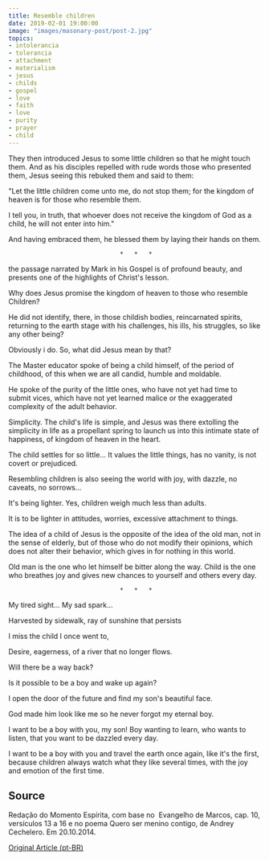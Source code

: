 ```yaml
---
title: Resemble children
date: 2019-02-01 19:00:00
image: "images/masonary-post/post-2.jpg"
topics: 
- intolerancia
- tolerancia
- attachment
- materialism
- jesus
- childs
- gospel
- love
- faith
- love
- purity
- prayer
- child
---
```


They then introduced Jesus to some little children so that he might touch them. And
as his disciples repelled with rude words those who presented them,
Jesus seeing this rebuked them and said to them:

"Let the little children come unto me, do not stop them; for the kingdom of heaven is for
those who resemble them.

I tell you, in truth, that whoever does not receive the kingdom of God as
a child, he will not enter into him."

And having embraced them, he blessed them by laying their hands on them.

                                   *   *   *

the passage narrated by Mark in his Gospel is of profound beauty, and
presents one of the highlights of Christ's lesson.

Why does Jesus promise the kingdom of heaven to those who resemble
Children?

He did not identify, there, in those childish bodies, reincarnated spirits,
returning to the earth stage with his challenges, his ills, his struggles, so
like any other being?

Obviously i do. So, what did Jesus mean by that?

The Master educator spoke of being a child himself, of the period of childhood, of this
when we are all candid, humble and moldable.

He spoke of the purity of the little ones, who have not yet had time to submit
vices, which have not yet learned malice or the exaggerated complexity of the
adult behavior.

Simplicity. The child's life is simple, and Jesus was there extolling the
simplicity in life as a propellant spring to launch us into this intimate state
of happiness, of kingdom of heaven in the heart.

The child settles for so little... It values the little things, has no
vanity, is not covert or prejudiced.

Resembling children is also seeing the world with joy, with
dazzle, no caveats, no sorrows...

It's being lighter. Yes, children weigh much less than adults.

It is to be lighter in attitudes, worries, excessive attachment to things.

The idea of a child of Jesus is the opposite of the idea of the old man, not in the sense of
elderly, but of those who do not modify their opinions, which does not alter their
behavior, which gives in for nothing in this world.

Old man is the one who let himself be bitter along the way. Child is the one who breathes joy and
gives new chances to yourself and others every day.

                                   *   *   *

My tired sight... My sad spark...

Harvested by sidewalk, ray of sunshine that persists

I miss the child I once went to,

Desire, eagerness, of a river that no longer flows.

Will there be a way back?

Is it possible to be a boy and wake up again?

I open the door of the future and find my son's beautiful face.

God made him look like me so he never forgot my eternal boy.

I want to be a boy with you, my son! Boy wanting to learn, who wants to
listen, that you want to be dazzled every day.

I want to be a boy with you and travel the earth once again, like it's the
first, because children always watch what they like several times, with the
joy and emotion of the first time.

## Source
Redação do Momento Espírita, com base no
 Evangelho de Marcos, cap. 10, versículos 13 a 16
e no poema Quero ser menino contigo, de Andrey Cechelero.
Em 20.10.2014.

 


[Original Article (pt-BR)](http://www.momento.com.br/pt/ler_texto.php?id=4278)


